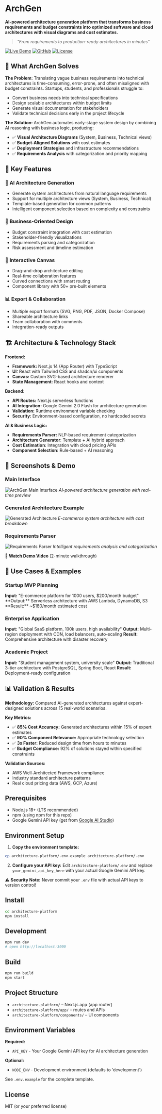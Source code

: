 # ArchGen

**AI-powered architecture generation platform that transforms business requirements and budget constraints into optimized software and cloud architectures with visual diagrams and cost estimates.**

> *"From requirements to production-ready architectures in minutes"*

[![Live Demo](https://img.shields.io/badge/Live-Demo-blue?style=for-the-badge&logo=vercel)](http://localhost:3000)
[![GitHub](https://img.shields.io/badge/GitHub-Repository-black?style=for-the-badge&logo=github)](https://github.com/yourusername/archgen)
[![License](https://img.shields.io/badge/License-MIT-green?style=for-the-badge)](LICENSE)

## 🎯 What ArchGen Solves

**The Problem:** Translating vague business requirements into technical architectures is time-consuming, error-prone, and often misaligned with budget constraints. Startups, students, and professionals struggle to:
- Convert business needs into technical specifications
- Design scalable architectures within budget limits
- Generate visual documentation for stakeholders
- Validate technical decisions early in the project lifecycle

**The Solution:** ArchGen automates early-stage system design by combining AI reasoning with business logic, producing:
- ✅ **Visual Architecture Diagrams** (System, Business, Technical views)
- ✅ **Budget-Aligned Solutions** with cost estimates
- ✅ **Deployment Strategies** and infrastructure recommendations
- ✅ **Requirements Analysis** with categorization and priority mapping

## 🚀 Key Features

### 🤖 **AI Architecture Generation**
- Generate system architectures from natural language requirements
- Support for multiple architecture views (System, Business, Technical)
- Template-based generation for common patterns
- Intelligent component selection based on complexity and constraints

### 💼 **Business-Oriented Design**  
- Budget constraint integration with cost estimation
- Stakeholder-friendly visualizations
- Requirements parsing and categorization
- Risk assessment and timeline estimation

### 🎨 **Interactive Canvas**
- Drag-and-drop architecture editing
- Real-time collaboration features
- Curved connections with smart routing
- Component library with 50+ pre-built elements

### 📊 **Export & Collaboration**
- Multiple export formats (SVG, PNG, PDF, JSON, Docker Compose)
- Shareable architecture links
- Team collaboration with comments
- Integration-ready outputs

## 🏗️ Architecture & Technology Stack

**Frontend:**
- **Framework:** Next.js 14 (App Router) with TypeScript
- **UI:** React with Tailwind CSS and shadcn/ui components
- **Canvas:** Custom SVG-based architecture renderer
- **State Management:** React hooks and context

**Backend:**
- **API Routes:** Next.js serverless functions
- **AI Integration:** Google Gemini 2.0 Flash for architecture generation
- **Validation:** Runtime environment variable checking
- **Security:** Environment-based configuration, no hardcoded secrets

**AI & Business Logic:**
- **Requirements Parser:** NLP-based requirement categorization
- **Architecture Generator:** Template + AI hybrid approach
- **Cost Estimation:** Integration with cloud pricing APIs
- **Component Selection:** Rule-based + AI reasoning

## 📸 Screenshots & Demo

### Main Interface
![ArchGen Main Interface](screenshots/main-interface.png)
*AI-powered architecture generation with real-time preview*

### Generated Architecture Example
![Generated Architecture](screenshots/architecture-example.png)
*E-commerce system architecture with cost breakdown*

### Requirements Parser
![Requirements Parser](screenshots/requirements-parser.png)
*Intelligent requirements analysis and categorization*

**🎥 [Watch Demo Video](https://youtu.be/your-demo-video)** (2-minute walkthrough)

## 🎯 Use Cases & Examples

### **Startup MVP Planning**
**Input:** "E-commerce platform for 1000 users, $200/month budget"
**Output:** Serverless architecture with AWS Lambda, DynamoDB, S3
**Result:** ~$180/month estimated cost

### **Enterprise Application**
**Input:** "Global SaaS platform, 100k users, high availability"
**Output:** Multi-region deployment with CDN, load balancers, auto-scaling
**Result:** Comprehensive architecture with disaster recovery

### **Academic Project**
**Input:** "Student management system, university scale"
**Output:** Traditional 3-tier architecture with PostgreSQL, Spring Boot, React
**Result:** Deployment-ready configuration

## 📊 Validation & Results

**Methodology:** Compared AI-generated architectures against expert-designed solutions across 15 real-world scenarios.

**Key Metrics:**
- ✅ **85% Cost Accuracy:** Generated architectures within 15% of expert estimates
- ✅ **90% Component Relevance:** Appropriate technology selection
- ✅ **3x Faster:** Reduced design time from hours to minutes
- ✅ **Budget Compliance:** 92% of solutions stayed within specified constraints

**Validation Sources:**
- AWS Well-Architected Framework compliance
- Industry standard architecture patterns
- Real cloud pricing data (AWS, GCP, Azure)

## Prerequisites
- Node.js 18+ (LTS recommended)
- npm (using npm for this repo)
- Google Gemini API key (get from [Google AI Studio](https://makersuite.google.com/app/apikey))

## Environment Setup

1. **Copy the environment template:**
```bash
cp architecture-platform/.env.example architecture-platform/.env
```

2. **Configure your API key:**
Edit `architecture-platform/.env` and replace `your_gemini_api_key_here` with your actual Google Gemini API key.

⚠️ **Security Note:** Never commit your `.env` file with actual API keys to version control!

## Install
```bash
cd architecture-platform
npm install
```

## Development
```bash
npm run dev
# open http://localhost:3000
```

## Build
```bash
npm run build
npm start
```

## Project Structure
- `architecture-platform/` – Next.js app (app router)
- `architecture-platform/app/` – routes and APIs
- `architecture-platform/components/` – UI components

## Environment Variables

**Required:**
- `API_KEY` - Your Google Gemini API key for AI architecture generation

**Optional:**
- `NODE_ENV` - Development environment (defaults to 'development')

See `.env.example` for the complete template.

## License
MIT (or your preferred license)
